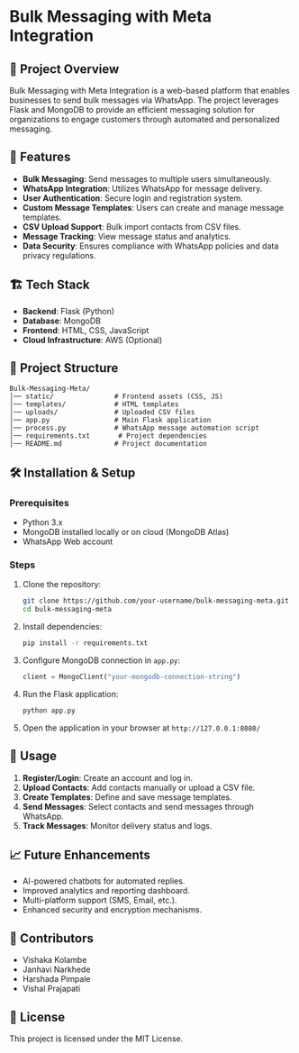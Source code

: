 # Bulk Messaging with Meta Integration

## 📌 Project Overview
Bulk Messaging with Meta Integration is a web-based platform that enables businesses to send bulk messages via WhatsApp. The project leverages Flask and MongoDB to provide an efficient messaging solution for organizations to engage customers through automated and personalized messaging.

## 🚀 Features
- **Bulk Messaging**: Send messages to multiple users simultaneously.
- **WhatsApp Integration**: Utilizes WhatsApp for message delivery.
- **User Authentication**: Secure login and registration system.
- **Custom Message Templates**: Users can create and manage message templates.
- **CSV Upload Support**: Bulk import contacts from CSV files.
- **Message Tracking**: View message status and analytics.
- **Data Security**: Ensures compliance with WhatsApp policies and data privacy regulations.

## 🏗️ Tech Stack
- **Backend**: Flask (Python)
- **Database**: MongoDB
- **Frontend**: HTML, CSS, JavaScript
- **Cloud Infrastructure**: AWS (Optional)

## 📂 Project Structure
```
Bulk-Messaging-Meta/
│── static/               # Frontend assets (CSS, JS)
│── templates/            # HTML templates
│── uploads/              # Uploaded CSV files
│── app.py                # Main Flask application
│── process.py            # WhatsApp message automation script
│── requirements.txt       # Project dependencies
│── README.md             # Project documentation
```

## 🛠️ Installation & Setup
### Prerequisites
- Python 3.x
- MongoDB installed locally or on cloud (MongoDB Atlas)
- WhatsApp Web account

### Steps
1. Clone the repository:
   ```bash
   git clone https://github.com/your-username/bulk-messaging-meta.git
   cd bulk-messaging-meta
   ```
2. Install dependencies:
   ```bash
   pip install -r requirements.txt
   ```
3. Configure MongoDB connection in `app.py`:
   ```python
   client = MongoClient("your-mongodb-connection-string")
   ```
4. Run the Flask application:
   ```bash
   python app.py
   ```
5. Open the application in your browser at `http://127.0.0.1:8080/`

## 📌 Usage
1. **Register/Login**: Create an account and log in.
2. **Upload Contacts**: Add contacts manually or upload a CSV file.
3. **Create Templates**: Define and save message templates.
4. **Send Messages**: Select contacts and send messages through WhatsApp.
5. **Track Messages**: Monitor delivery status and logs.

## 📈 Future Enhancements
- AI-powered chatbots for automated replies.
- Improved analytics and reporting dashboard.
- Multi-platform support (SMS, Email, etc.).
- Enhanced security and encryption mechanisms.

## 🤝 Contributors
- Vishaka Kolambe
- Janhavi Narkhede
- Harshada Pimpale
- Vishal Prajapati

## 📜 License
This project is licensed under the MIT License.

